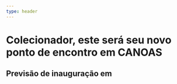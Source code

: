 ```yaml
---
type: header
---
```


# Colecionador, este será seu novo ponto de encontro em CANOAS

## Previsão de inauguração em
